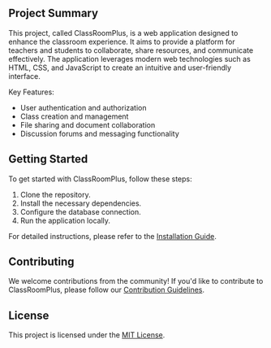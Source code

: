 <!-- a readMe file that explans what is going on in this project -->

<!-- a readMe file that explains what is going on in this project -->

## Project Summary

This project, called ClassRoomPlus, is a web application designed to enhance the classroom experience. It aims to provide a platform for teachers and students to collaborate, share resources, and communicate effectively. The application leverages modern web technologies such as HTML, CSS, and JavaScript to create an intuitive and user-friendly interface.

Key Features:
- User authentication and authorization
- Class creation and management
- File sharing and document collaboration
- Discussion forums and messaging functionality

## Getting Started

To get started with ClassRoomPlus, follow these steps:

1. Clone the repository.
2. Install the necessary dependencies.
3. Configure the database connection.
4. Run the application locally.

For detailed instructions, please refer to the [Installation Guide](./docs/installation.md).

## Contributing

We welcome contributions from the community! If you'd like to contribute to ClassRoomPlus, please follow our [Contribution Guidelines](./CONTRIBUTING.md).

## License

This project is licensed under the [MIT License](./LICENSE).
